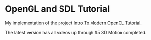 # OpenGL and SDL Tutorial

My implementation of the project [Intro To Modern OpenGL Tutorial](https://www.youtube.com/playlist?list=PLEETnX-uPtBXT9T-hD0Bj31DSnwio-ywh).

The latest version has all videos up through #5 3D Motion completed.
